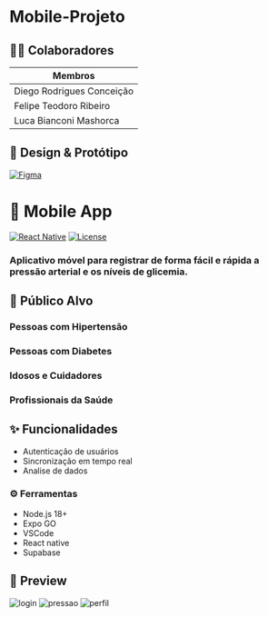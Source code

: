 ﻿# Mobile-Projeto
## 👨‍💻 Colaboradores

| Membros
|--------
| Diego Rodrigues Conceição 
| Felipe Teodoro Ribeiro 
| Luca Bianconi Mashorca 
 
## 🎨 Design & Protótipo

[![Figma](https://img.shields.io/badge/Figma-Protótipo-FF6B6B?logo=figma&style=for-the-badge&logoColor=white)](https://www.figma.com/design/gFlhX8AWGM3qA8UQ3agLMZ/MOBILE?node-id=0-1&t=zRs8a6dVvpfqZyC3-1)


# 🚀 Mobile App

[![React Native](https://img.shields.io/badge/React_Native-0.71-blue?logo=react)](https://reactnative.dev)
[![License](https://img.shields.io/badge/license-MIT-green)](LICENSE)


### Aplicativo móvel para registrar de forma fácil e rápida a pressão arterial e os níveis de glicemia. 



## 👥 Público Alvo
### Pessoas com Hipertensão
### Pessoas com Diabetes
### Idosos e Cuidadores
### Profissionais da Saúde

## ✨ Funcionalidades
- Autenticação de usuários
- Sincronização em tempo real
- Analise de dados

### ⚙️ Ferramentas
- Node.js 18+
- Expo GO
- VSCode
- React native
- Supabase

## 📸 Preview

![login](https://github.com/user-attachments/assets/a0f9231a-c1e8-401d-b00d-29cb3faee3e2)
![pressao](https://github.com/user-attachments/assets/20eb86b3-1acf-4742-b8a6-39c547b663b3)
![perfil](https://github.com/user-attachments/assets/3929178b-aa78-494a-adbf-999c5cc3f902)


